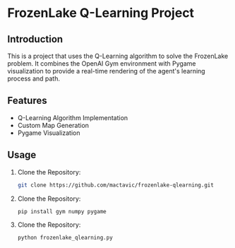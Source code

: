 # FrozenLake Q-Learning Project

## Introduction
This is a project that uses the Q-Learning algorithm to solve the FrozenLake problem. It combines the OpenAI Gym environment with Pygame visualization to provide a real-time rendering of the agent's learning process and path.

## Features
- Q-Learning Algorithm Implementation
- Custom Map Generation
- Pygame Visualization
## Usage
1. Clone the Repository:
   ```bash
   git clone https://github.com/mactavic/frozenlake-qlearning.git
2. Clone the Repository:
   ```bash
   pip install gym numpy pygame
3. Clone the Repository:
   ```bash
   python frozenlake_qlearning.py
